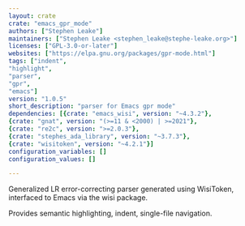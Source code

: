```yaml
---
layout: crate
crate: "emacs_gpr_mode"
authors: ["Stephen Leake"]
maintainers: ["Stephen Leake <stephen_leake@stephe-leake.org>"]
licenses: ["GPL-3.0-or-later"]
websites: ["https://elpa.gnu.org/packages/gpr-mode.html"]
tags: ["indent",
"highlight",
"parser",
"gpr",
"emacs"]
version: "1.0.5"
short_description: "parser for Emacs gpr mode"
dependencies: [{crate: "emacs_wisi", version: "~4.3.2"},
{crate: "gnat", version: "(>=11 & <2000) | >=2021"},
{crate: "re2c", version: ">=2.0.3"},
{crate: "stephes_ada_library", version: "~3.7.3"},
{crate: "wisitoken", version: "~4.2.1"}]
configuration_variables: []
configuration_values: []

---
```

Generalized LR error-correcting parser generated using WisiToken,
interfaced to Emacs via the wisi package.

Provides semantic highlighting, indent, single-file navigation. 


